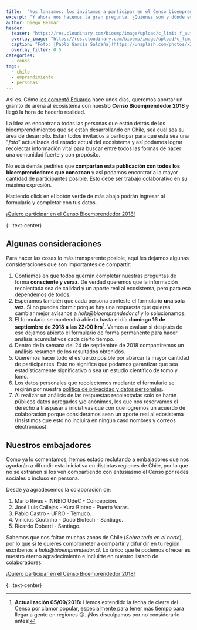 ```yaml
---
title:  "Nos lanzamos: los invitamos a participar en el Censo bioemprendedor 2018"
excerpt: "Y ahora nos hacemos la gran pregunta, ¿Quiénes son y dónde están los bioemprendedores en Chile?"
author: Diego Belmar
header:
  teaser: "https://res.cloudinary.com/bioemp/image/upload/c_limit,f_auto,q_auto,w_400/b2/plaza_italia-gr6nq0.jpg"
  overlay_image: "https://res.cloudinary.com/bioemp/image/upload/c_limit,f_auto,q_auto,w_1200/b2/plaza_italia-gr6nq0.jpg"
  caption: "Foto: [Pablo García Saldaña](https://unsplash.com/photos/xZjS1PxZE1Q) @ Unsplash"
  overlay_filter: 0.5
categories:
  - censo
tags:
  - chile
  - emprendimiento
  - personas
---
```


Así es. Cómo [les comentó Eduardo](https://bioemprendedor.cl/2018/08/censo-bioemprendedor/) hace unos días, queremos aportar un granito de arena al ecosistema con nuestro **Censo Bioemprendedor 2018** y llegó la hora de hacerlo realidad.

La idea es encontrar a todas las personas que están detrás de los bioemprendimientos que se están desarrollando en Chile, sea cual sea su área de desarrollo. Están todos invitados a participar para que está sea una "_foto_" actualizada del estado actual del ecosistema y así podamos lograr recolectar información vital para buscar entre todos las formas de hacer una comunidad fuerte y con propósito.

No está demás pedirles que **compartan esta publicación con todos los bioemprendedores que conozcan** y así podamos encontrar a la mayor cantidad de participantes posible. Esto debe ser trabajo colaborativo en su máxima expresión.

Haciendo click en el botón verde de más abajo podrán ingresar al formulario y completar con tus datos.

<p><a href="https://docs.google.com/forms/d/e/1FAIpQLSdLj6VcBMn6O6BWzus25WTjvJxP5X_7RiyHL27t1qwnz64Hjg/viewform?usp=sf_link" class="btn btn--success btn--x-large" onclick="ga('send', 'event', 'click', 'formulario', 'censo2018', '0');"> <i class="far fa-clipboard-list"></i> ¡Quiero participar en el Censo Bioemprendedor 2018!</a></p>
{: .text-center}

## Algunas consideraciones

Para hacer las cosas lo más transparente posible, aquí les dejamos algunas consideraciones que son importantes de compartir:

1. Confiamos en que todos querrán completar nuestras preguntas de forma **consciente y veraz**. De verdad queremos que la información recolectada sea de calidad y un aporte real al ecosistema, pero para eso dependemos de todos.
2. Esperamos también que cada persona conteste el formulario **una sola vez**. Si no puedes dormir porque hay una respuesta que quieras cambiar mejor avísanos a _hola@bioemprendedor.cl_ y lo solucionamos.
3. El formulario se mantendrá abierto hasta el día **domingo 16 de septiembre de 2018 a las 22:00 hrs**[^1]. Vamos a evaluar si después de eso déjamos abierto el formulario de forma permanente para hacer análisis acumulativos cada cierto tiempo.
4. Dentro de la semana del 24 de septiembre de 2018 compartiremos un análisis resumen de los resultados obtenidos.
5. Queremos hacer todo el esfuerzo posible por abarcar la mayor cantidad de participantes. Esto no significa que podamos garantizar que sea estadísticamente significativo o sea un estudio científico de tomo y lomo.
6. Los datos personales que recolectemos mediante el formulario se regirán por nuestra [política de privacidad y datos personales](https://bioemprendedor.cl/politicas/).
7. Al realizar un análisis de las respuestas recolectadas solo se harán públicos datos agregados y/o anónimos, los que nos reservamos el derecho a traspasar a iniciativas que con que logremos un acuerdo de colaboración porque consideramos sean un aporte real al ecosistema (Insistimos que esto no incluirá en ningún caso nombres y correos electrónicos).

## Nuestros embajadores

Como ya lo comentamos, hemos estado reclutando a embajadores que nos ayudarán a difundir esta iniciativa en distintas regiones de Chile, por lo que no se extrañen si los ven compartiendo con entusiasmo el Censo por redes sociales o incluso en persona.

Desde ya agradecemos la colaboración de:

1. Mario Rivas - INNBIO UdeC - Concepción.
2. José Luis Callejas - Kura Biotec - Puerto Varas.
3. Pablo Castro - UFRO - Temuco.
4. Vinicius Coutinho - Dodo Biotech - Santiago.
5. Ricardo Doberti - Santiago.

Sabemos que nos faltan muchas zonas de Chile (_Sobre todo en el norte_), por lo que si te quieres comprometer a compartir y difundir en tu región escríbenos a _hola@bioemprendedor.cl_. Lo único que te podemos ofrecer es nuestro eterno agradecimiento e incluirte en nuestro listado de colaboradores.

<p><a href="https://docs.google.com/forms/d/e/1FAIpQLSdLj6VcBMn6O6BWzus25WTjvJxP5X_7RiyHL27t1qwnz64Hjg/viewform?usp=sf_link" class="btn btn--success btn--x-large" onclick="ga('send', 'event', 'click', 'formulario', 'censo2018', '0');"> <i class="far fa-clipboard-list"></i> ¡Quiero participar en el Censo Bioemprendedor 2018!</a></p>
{: .text-center}

[^1]: **Actualización 05/09/2018:** Hemos extendido la fecha de cierre del Censo por clamor popular, especialmente para tener más tiempo para llegar a gente en regiones :wink:. ¡Nos disculpamos por no considerarlo antes!
